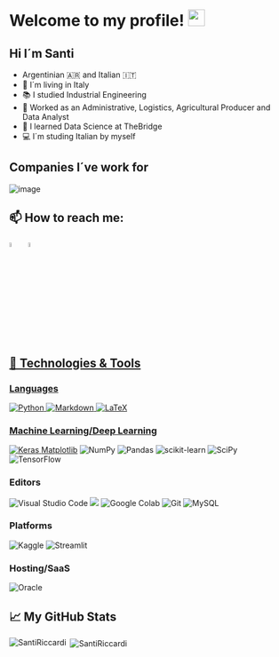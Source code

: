 # **Welcome to my profile!** <img src="https://raw.githubusercontent.com/MartinHeinz/MartinHeinz/master/wave.gif" width="30px">

## **Hi I´m Santi** 
* Argentinian :argentina: and Italian  🇮🇹
* 🚩 I´m living in Italy
* 📚 I studied Industrial Engineering
* 💼 Worked as an Administrative, Logistics, Agricultural Producer and Data Analyst
* 🌱 I learned Data Science at TheBridge
* 💻 I´m studing Italian by myself


## Companies I´ve work for
![image](https://user-images.githubusercontent.com/113537771/190638046-327ffdb9-eb2d-4077-a81e-9712288aba0c.png)


## 📫 How to reach me: 
[<img src="https://img.icons8.com/color/48/000000/linkedin.png" width="4.5%"/>](https://www.linkedin.com/in/santiriccardi/)  &nbsp;
<a href="mailto:santi.riccardi@gmail.com"> <img src="https://img.icons8.com/fluent/48/000000/gmail.png" width="4.5%"/>

## 🔧 Technologies & Tools

### Languages
![Python](https://img.shields.io/badge/python-3670A0?style=for-the-badge&logo=python&logoColor=ffdd54)
![Markdown](https://img.shields.io/badge/markdown-%23000000.svg?style=for-the-badge&logo=markdown&logoColor=white)
![LaTeX](https://img.shields.io/badge/latex-%23008080.svg?style=for-the-badge&logo=latex&logoColor=white)


### Machine Learning/Deep Learning
![Keras](https://img.shields.io/badge/Keras-%23D00000.svg?style=for-the-badge&logo=Keras&logoColor=white)
[Matplotlib](https://img.shields.io/badge/Matplotlib-%23ffffff.svg?style=for-the-badge&logo=Matplotlib&logoColor=black)
![NumPy](https://img.shields.io/badge/numpy-%23013243.svg?style=for-the-badge&logo=numpy&logoColor=white)
![Pandas](https://img.shields.io/badge/pandas-%23150458.svg?style=for-the-badge&logo=pandas&logoColor=white)
![scikit-learn](https://img.shields.io/badge/scikit--learn-%23F7931E.svg?style=for-the-badge&logo=scikit-learn&logoColor=white)
![SciPy](https://img.shields.io/badge/SciPy-%230C55A5.svg?style=for-the-badge&logo=scipy&logoColor=%white)
![TensorFlow](https://img.shields.io/badge/TensorFlow-%23FF6F00.svg?style=for-the-badge&logo=TensorFlow&logoColor=white)

### Editors
![Visual Studio Code](https://img.shields.io/badge/Visual%20Studio%20Code-0078d7.svg?style=for-the-badge&logo=visual-studio-code&logoColor=white)
![](https://img.shields.io/badge/Made%20with-Jupyter-orange?style=for-the-badge&logo=Jupyter)
![Google Colab](https://img.shields.io/badge/Google%20Colab-%23F9A825.svg?style=for-the-badge&logo=googlecolab&logoColor=white)
![Git](https://img.shields.io/badge/git-%23F05033.svg?style=for-the-badge&logo=git&logoColor=white)
![MySQL](https://img.shields.io/badge/mysql-4479A1.svg?style=for-the-badge&logo=mysql&logoColor=white)

### Platforms
![Kaggle](https://img.shields.io/badge/Kaggle-035a7d?style=for-the-badge&logo=kaggle&logoColor=white)
![Streamlit](https://img.shields.io/badge/Streamlit-%23FE4B4B.svg?style=for-the-badge&logo=streamlit&logoColor=white)

### Hosting/SaaS 
![Oracle](https://img.shields.io/badge/Oracle-F80000?style=for-the-badge&logo=oracle&logoColor=white)

## 📈 My GitHub Stats 

<p><img align="left" src="https://github-readme-stats.vercel.app/api/top-langs?username=SantiRiccardi&show_icons=true&locale=en&layout=compact" alt="SantiRiccardi" /></p>
<p>&nbsp;<img align="center" src="https://github-readme-stats.vercel.app/api?username=SantiRiccardi&show_icons=true&theme=gotham" alt="SantiRiccardi" /></p>

